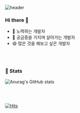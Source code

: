 ![header](https://capsule-render.vercel.app/api?type=waving&color=auto&height=300&section=header&text=wonjin's%20Git&fontSize=90&animation=fadeIn&fontAlignY=38&%20me!&descAlignY=51&descAlign=62&fontColor=#ffff)



### Hi there 👋
- 🌱 노력하는 개발자
- 🤔 궁금증을 가지며 살아가는 개발자
- 😄 많은 것을 해보고 싶은 개발자


<br/>
<br/>

### 📕 Stats

  ![Anurag's GitHub stats](https://github-readme-stats.vercel.app/api?username=rhichu89&show_icons=true&theme=radical)


<br/>
<br/>

[![Hits](https://hits.seeyoufarm.com/api/count/incr/badge.svg?url=https%3A%2F%2Fgithub.com%2Frhichu89&count_bg=%2379C83D&title_bg=%23555555&icon=&icon_color=%23E7E7E7&title=hits&edge_flat=false)](https://hits.seeyoufarm.com)

<!--
**rhichu89/rhichu89** is a ✨ _special_ ✨ repository because its `README.md` (this file) appears on your GitHub profile.

Here are some ideas to get you started:

- 🔭 I’m currently working on ...
- 🌱 I’m currently learning ...
- 👯 I’m looking to collaborate on ...
- 🤔 I’m looking for help with ...
- 💬 Ask me about ...
- 📫 How to reach me: ...
- 😄 Pronouns: ...
- ⚡ Fun fact: ...
-->
